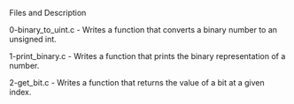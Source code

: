 Files and Description

0-binary_to_uint.c - Writes a function that converts a binary number to an unsigned int.

1-print_binary.c - Writes a function that prints the binary representation of a number.

2-get_bit.c - Writes a function that returns the value of a bit at a given index.
